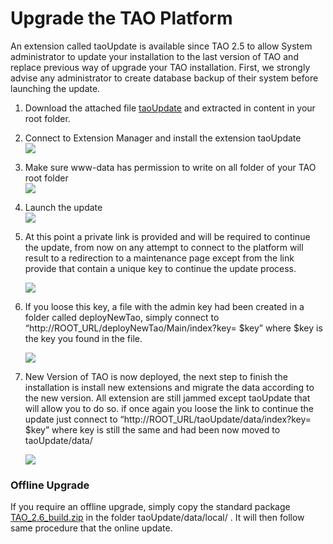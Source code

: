 <!--
parent: 'Installation and Upgrading'
created_at: '2015-04-16 08:04:18'
updated_at: '2015-04-16 08:04:35'
authors:
    - 'Lionel Lecaque'
tags:
    - 'Installation and Upgrading'
-->

Upgrade the TAO Platform
========================

An extension called taoUpdate is available since TAO 2.5 to allow System administrator to update your installation to the last version of TAO and replace previous way of upgrade your TAO installation. First, we strongly advise any administrator to create database backup of their system before launching the update.

1.  Download the attached file [taoUpdate](http://releases.taotesting.com/taoUpdate2.5-2.6.zip) and extracted in content in your root folder.
2.  Connect to Extension Manager and install the extension taoUpdate\
    ![](http://forge.taotesting.com/attachments/download/2568/S%C3%A9lection_045.png)
3.  Make sure www-data has permission to write on all folder of your TAO root folder\
    ![](http://forge.taotesting.com/attachments/download/2567/S%C3%A9lection_046.png)
4.  Launch the update\
    ![](http://forge.taotesting.com/attachments/download/2566/S%C3%A9lection_047.png)
5.  At this point a private link is provided and will be required to continue the update, from now on any attempt to connect to the platform will result to a redirection to a maintenance page except from the link provide that contain a unique key to continue the update process.

    ![](http://forge.taotesting.com/attachments/download/2570/S%C3%A9lection_048.png)
6.  If you loose this key, a file with the admin key had been created in a folder called deployNewTao, simply connect to “http://ROOT_URL/deployNewTao/Main/index?key=
$key” where 
$key is the key you found in the file.

    ![](http://forge.taotesting.com/attachments/download/2571/S%C3%A9lection_049.png)
7.  New Version of TAO is now deployed, the next step to finish the installation is install new extensions and migrate the data according to the new version. All extension are still jammed except taoUpdate that will allow you to do so. if once again you loose the link to continue the update just connect to “http://ROOT_URL/taoUpdate/data/index?key=
$key” where key is still the same and had been now moved to taoUpdate/data/

    ![](http://forge.taotesting.com/attachments/download/2573/S%C3%A9lection_050.png)

### Offline Upgrade

If you require an offline upgrade, simply copy the standard package [TAO_2.6_build.zip](http://releases.taotesting.com/TAO_2.6_build.zip) in the folder taoUpdate/data/local/ . It will then follow same procedure that the online update.


